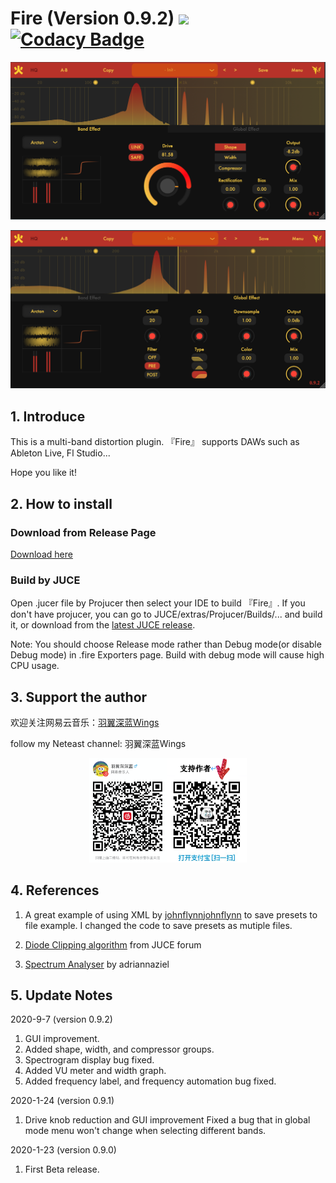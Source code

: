 # Fire (Version 0.9.2) [![](https://travis-ci.com/jerryuhoo/Fire.svg?branch=master)](https://travis-ci.com/jerryuhoo/Fire) [![Codacy Badge](https://app.codacy.com/project/badge/Grade/8c68fa4c8da04cb8abca88e2dfceb280)](https://www.codacy.com/gh/jerryuhoo/Fire/dashboard?utm_source=github.com&amp;utm_medium=referral&amp;utm_content=jerryuhoo/Fire&amp;utm_campaign=Badge_Grade)

![Alt text](Fire1.png?raw=true "Title")

![Alt text](Fire2.png?raw=true "Title")

## 1. Introduce

 This is a multi-band distortion plugin. 『Fire』 supports DAWs such as Ableton Live, Fl Studio...

Hope you like it!

## 2. How to install

### Download from Release Page

<a href="https://github.com/jerryuhoo/Fire/releases/latest">Download here</a>

### Build by JUCE

Open .jucer file by Projucer then select your IDE to build 『Fire』. If you don't have projucer, you can go to JUCE/extras/Projucer/Builds/... and build it, or download from the <a href="https://www.juce.com" rel="nofollow">latest JUCE release</a>.</li>

Note: You should choose Release mode rather than Debug mode(or disable Debug mode) in .fire Exporters page. Build with debug mode will cause high CPU usage.

## 3. Support the author

欢迎关注网易云音乐：<a href="https://music.163.com/#/artist?id=12118139">羽翼深蓝Wings</a>

follow my Neteast channel: 羽翼深蓝Wings

<div align=center>
    <img src="support.png" width = "50%"/>
</div>

## 4. References

1. A great example of using XML by <a href="https://github.com/johnflynnjohnflynn/TestParameters02">johnflynnjohnflynn</a> to save presets to file example. I changed the code to save presets as mutiple files.

2. <a href="https://forum.juce.com/t/wave-digital-filter-wdf-with-juce/11227">Diode Clipping algorithm</a> from JUCE forum

3. <a href="https://github.com/adriannaziel/SpectrumAnalyser_et">Spectrum Analyser</a> by adriannaziel

## 5. Update Notes

2020-9-7 (version 0.9.2)

1. GUI improvement.
2. Added shape, width, and compressor groups.
3. Spectrogram display bug fixed.
4. Added VU meter and width graph.
5. Added frequency label, and frequency automation bug fixed.

2020-1-24 (version 0.9.1)

1. Drive knob reduction and GUI improvement
Fixed a bug that in global mode menu won't change when selecting different bands.

2020-1-23 (version 0.9.0)

1. First Beta release.
